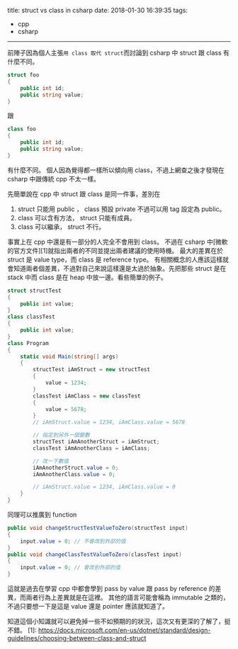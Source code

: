 title: struct vs class in csharp
date: 2018-01-30 16:39:35
tags:
- cpp
- csharp
---
前陣子因為個人主張`用 class 取代 struct`而討論到 csharp 中 struct 跟 class 有什麼不同。 
```csharp
struct foo
{
    public int id;
    public string value;
}
```
跟 
```csharp
class foo
{
    public int id;
    public string value;
}
```
有什麼不同。 
個人因為覺得都一樣所以傾向用 class，不過上網查之後才發現在 csharp 中跟傳統 cpp 不太一樣。 

先簡單說在 cpp 中 struct 跟 class 是同一件事，差別在 
1. struct 只能用 public ， class 預設 private 不過可以用 tag 設定為 public。 
2. class 可以含有方法， struct 只能有成員。 
3. class 可以繼承， struct 不行。 

事實上在 cpp 中還是有一部分的人完全不會用到 class。 
不過在 csharp 中[微軟的官方文件][1]就指出兩者的不同並提出兩者建議的使用時機。 
最大的差異在於 struct 是 value type，而 class 是 reference type。 
有相關概念的人應該這樣就會知道兩者個差異，不過對自己來說這樣還是太過於抽象。先把那些 struct 是在 stack 中而 class 是在 heap 中放一邊。看些簡單的例子。 
```csharp
struct structTest
{
    public int value;
}
class classTest
{
    public int value;
}
class Program
{
    static void Main(string[] args) 
    {
        structTest iAmStruct = new structTest
        {
            value = 1234;
        }
        classTest iAmClass = new classTest
        {
            value = 5678;
        }
        // iAmStruct.value = 1234, iAmClass.value = 5678

        // 指定到另外一個變數
        structTest iAmAnotherStruct = iAmStruct;
        classTest iAmAnotherClass = iAmClass;

        // 改一下數值
        iAmAnotherStruct.value = 0;
        iAmAnotherClass.value = 0;

        // iAmStruct.value = 1234, iAmClass.value = 0
    }
}
```

同理可以推廣到 function 

``` csharp
public void changeStructTestValueToZero(structTest input)
{
    input.value = 0; // 不會改到外部的值
}
public void changeClassTestValueToZero(classTest input)
{
    input.value = 0; // 會改到外部的值 
}
```

這就是過去在學習 cpp 中都會學到 pass by value 跟 pass by reference 的差異，而兩者行為上差異就是在這裡。
其他的語言可能會稱為 immutable 之類的，不過只要想一下是這是 value 還是 pointer 應該就知道了。

知道這個小知識就可以避免掉一些不如預期的的狀況，這次又有更深的了解了，挺不錯。
[1]: https://docs.microsoft.com/en-us/dotnet/standard/design-guidelines/choosing-between-class-and-struct
